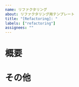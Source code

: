 ```yaml
---
name: リファクタリング
about: リファクタリング用テンプレート
title: "[Refactoring]: "
labels: ["refactoring"]
assignees: ""
---
```


# 概要

# その他
